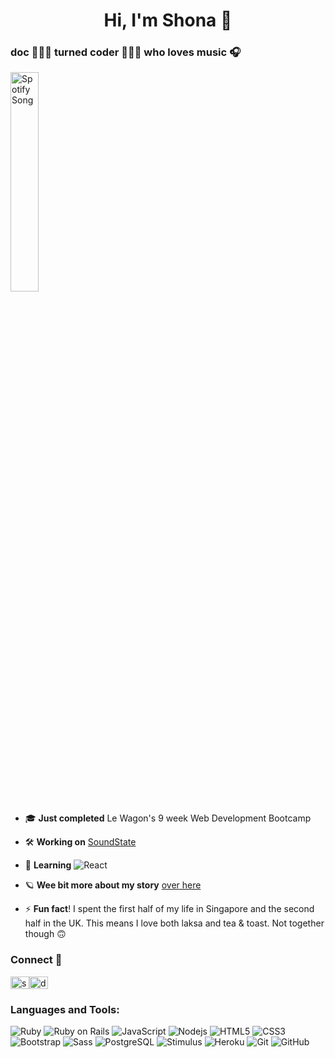 
<h1 align="center">Hi, I'm Shona 👾</h1>
<h3 align="left">doc 👩🏻‍⚕️ turned coder 👩🏻‍💻 who loves music 🎧</h3>

  <!-- The Spotify song container -->
  <div>
    <img src="https://now-playing-orcin.vercel.app/api?rainbow=true?scan=true" alt="Spotify Song" style="width: 30%">
  </div>

- 🎓 **Just completed** Le Wagon's 9 week Web Development Bootcamp

- 🛠️ **Working on** [SoundState](https://www.soundstate.live)

- 🌱 **Learning** ![React](https://img.shields.io/badge/-React-black?style=flat-square&logo=react)

- 🪐 **Wee bit more about my story** [over here](https://www.shonachan.com/)

- ⚡ **Fun fact**! I spent the first half of my life in Singapore and the second half in the UK. This means I love both laksa and tea & toast. Not together though 🙃

<h3 align="left">Connect 🤙</h3>
<p align="left">
<a href="https://linkedin.com/in/shona-chan" target="blank"><img align="center" src="https://raw.githubusercontent.com/rahuldkjain/github-profile-readme-generator/master/src/images/icons/Social/linked-in-alt.svg" alt="shona-chan" height="20" width="30" /></a><a href="https://twitter.com/dr_scjy" target="blank"><img align="center" src="https://raw.githubusercontent.com/rahuldkjain/github-profile-readme-generator/master/src/images/icons/Social/twitter.svg" alt="dr_scjy" height="20" width="30" /></a>
</p>

<h3 align="left">Languages and Tools:</h3>


![Ruby](https://img.shields.io/badge/-Ruby-black?style=flat-square&logo=ruby)
![Ruby on Rails](https://img.shields.io/badge/-Ruby%20on%20Rails-black?style=flat&logo=rubyonrails&logoColor=CC0000)
![JavaScript](https://img.shields.io/badge/-JavaScript-black?style=flat-square&logo=javascript)
![Nodejs](https://img.shields.io/badge/-Nodejs-black?style=flat-square&logo=Node.js)
![HTML5](https://img.shields.io/badge/-HTML5-black?style=flat-square&logo=html5&logoColor=white)
![CSS3](https://img.shields.io/badge/-CSS3-black?style=flat-square&logo=css3)
![Bootstrap](https://img.shields.io/badge/-Bootstrap-black?style=flat-square&logo=bootstrap)
![Sass](https://img.shields.io/badge/-Sass-black?style=flat&logo=sass&logoColor=CC6699)
![PostgreSQL](https://img.shields.io/badge/-PostgreSQL-black?style=flat-square&logo=postgresql)
![Stimulus](https://img.shields.io/badge/-Stimulus-black?style=flat&logo=stimulus&logoColor=77E8B9)
![Heroku](https://img.shields.io/badge/-Heroku-black?style=flat-square&logo=heroku)
![Git](https://img.shields.io/badge/-Git-black?style=flat-square&logo=git)
![GitHub](https://img.shields.io/badge/-GitHub-black?style=flat-square&logo=github)


